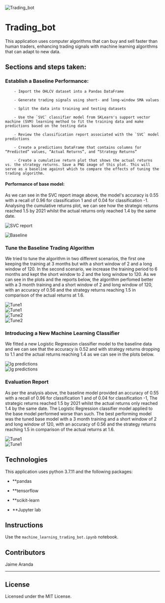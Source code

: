 ![Trading_bot](images/bot.png)

# Trading_bot

This application uses computer algorithms that can buy and sell faster than human traders, enhancing trading signals with machine learning algorithms that can adapt to new data.


## Sections and steps taken:

### Establish a Baseline Performance:
    
        - Import the OHLCV dataset into a Pandas DataFrame
        
        - Generate trading signals using short- and long-window SMA values
        
        - Split the data into training and testing datasets
        
        - Use the `SVC` classifier model from SKLearn's support vector machine (SVM) learning method to fit the training data and make predictions based on the testing data
        
        - Review the classification report associated with the `SVC` model predictions
        
        - Create a predictions DataFrame that contains columns for “Predicted” values, “Actual Returns”, and “Strategy Returns”
        
        - Create a cumulative return plot that shows the actual returns vs. the strategy returns. Save a PNG image of this plot. This will serve as a baseline against which to compare the effects of tuning the trading algorithm.

   #### Performance of base model:

As we can see in the SVC report image above, the model's accuracy is 0.55 with a recall of 0.96 for classification 1 and of 0.04 for classification -1. Analysing the cumulative returns plot, we can see how the strategic returns reached 1.5 by 2021 whilst the actual returns only reached 1.4 by the same date. 

![SVC report](images/svc_report.png) 

![Baseline](images/baseline.png) 
    

### Tune the Baseline Trading Algorithm

We tried to tune the algorithm in two different scenarios, the first one keeping the training at 3 months but with a short window of 2 and a long window of 120. In the second scenario, we increase the training period to 6 months and kept the short window to 2 and the long window to 120. As we can see in the plots and the reports below, the algorithm perfomed better with a 3 month training and a short window of 2 and long window of 120, with an accuracy of 0.56 and the strategy returns reaching 1.5 in comparison of the actual returns at 1.6.
    
![Tune1](images/3months-2-120.png)    
![Tune1](images/re3months-2-120.png)     
![Tune2](images/6months-2-120.png)    
![Tune2](images/re6months-2-120.png) 


### Introducing a New Machine Learning Classifier

We fitted a new Logistic Regression classifier model to the baseline data and we can see that the accuracy is 0.52 and with strategy returns dropping to 1.1 and the actual returns reaching 1.4 as we can see in the plots below. 
    
![lg predictions](images/lg_predictions.png)    
![lg predictions](images/report_lg_predictions.png) 


### Evaluation Report
    
As per the analysis above, the baseline model provided an accuracy of 0.55 with a recall of 0.96 for classification 1 and of 0.04 for classification -1,  The strategic returns reached 1.5 by 2021 whilst the actual returns only reached 1.4 by the same date. The Logistic Regression classifier model applied to the base model performed worse than such. The best performing model was the tuned base model with a 3 month training and a short window of 2 and long window of 120, with an accuracy of 0.56 and the strategy returns reaching 1.5 in comparison of the actual returns at 1.6.  

![Tune1](images/3months-2-120.png)    
![Tune1](images/re3months-2-120.png) 



## Technologies

This application uses python 3.7.11 and the following packages:

* **pandas

* **tensorflow

* **scikit-learn

* **Jupyter lab

## Instructions

Use the `machine_learning_trading_bot.ipynb` notebook.


## Contributors

Jaime Aranda

---

## License

Licensed under the MIT License.

